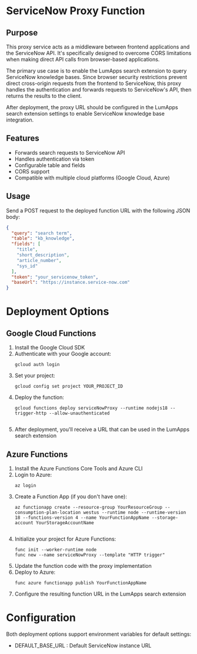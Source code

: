 # ServiceNow Proxy Function

## Purpose

This proxy service acts as a middleware between frontend applications and the ServiceNow API. It's specifically designed to overcome CORS limitations when making direct API calls from browser-based applications. 

The primary use case is to enable the LumApps search extension to query ServiceNow knowledge bases. Since browser security restrictions prevent direct cross-origin requests from the frontend to ServiceNow, this proxy handles the authentication and forwards requests to ServiceNow's API, then returns the results to the client.

After deployment, the proxy URL should be configured in the LumApps search extension settings to enable ServiceNow knowledge base integration.

## Features

- Forwards search requests to ServiceNow API
- Handles authentication via token
- Configurable table and fields
- CORS support
- Compatible with multiple cloud platforms (Google Cloud, Azure)

## Usage

Send a POST request to the deployed function URL with the following JSON body:

```json
{
  "query": "search term",
  "table": "kb_knowledge",
  "fields": [
    "title",
    "short_description",
    "article_number",
    "sys_id"
  ],
  "token": "your_servicenow_token",
  "baseUrl": "https://instance.service-now.com"
}
```

# Deployment Options
## Google Cloud Functions
1. Install the Google Cloud SDK
2. Authenticate with your Google account:
   ```plaintext
   gcloud auth login
    ```
3. Set your project:
   ```plaintext
   gcloud config set project YOUR_PROJECT_ID
    ```
4. Deploy the function:
   ```plaintext
   gcloud functions deploy serviceNowProxy --runtime nodejs18 --trigger-http --allow-unauthenticated
    ```
   ```
5. After deployment, you'll receive a URL that can be used in the LumApps search extension
## Azure Functions
1. Install the Azure Functions Core Tools and Azure CLI
2. Login to Azure:
   ```plaintext
   az login
    ```
3. Create a Function App (if you don't have one):
   ```plaintext
   az functionapp create --resource-group YourResourceGroup --consumption-plan-location westus --runtime node --runtime-version 18 --functions-version 4 --name YourFunctionAppName --storage-account YourStorageAccountName
    ```
   ```
4. Initialize your project for Azure Functions:
   ```plaintext
   func init --worker-runtime node
   func new --name serviceNowProxy --template "HTTP trigger"
    ```
5. Update the function code with the proxy implementation
6. Deploy to Azure:
   ```plaintext
   func azure functionapp publish YourFunctionAppName
    ```
7. Configure the resulting function URL in the LumApps search extension

# Configuration
Both deployment options support environment variables for default settings:

- DEFAULT_BASE_URL : Default ServiceNow instance URL
